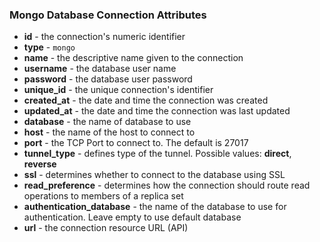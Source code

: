 ### Mongo Database Connection Attributes

* **id** - the connection's numeric identifier
* **type** - `mongo`
* **name** - the descriptive name given to the connection
* **username** - the database user name
* **password** - the database user password
* **unique_id** - the unique connection's identifier
* **created_at** - the date and time the connection was created
* **updated_at** - the date and time the connection was last updated
* **database** - the name of database to use
* **host** - the name of the host to connect to
* **port** - the TCP Port to connect to. The default is 27017
* **tunnel_type** - defines type of the tunnel. Possible values: **direct**, **reverse**
* **ssl** - determines whether to connect to the database using SSL
* **read_preference** - determines how the connection should route read operations to members of a replica set
* **authentication_database** - the name of the database to use for authentication. Leave empty to use default database
* **url** - the connection resource URL (API)
